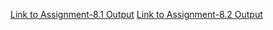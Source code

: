 [Link to Assignment-8.1 Output](https://harsha12a.github.io/Assignments-of-fullstack/Week-3/Assignment-8/task-8.1)
[Link to Assignment-8.2 Output](https://harsha12a.github.io/Assignments-of-fullstack/Week-3/Assignment-8/task-8.2)